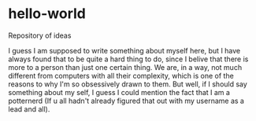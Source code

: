 # hello-world
Repository of ideas





I guess I am supposed to write something about myself here, but I have always found that to be quite a hard thing to do, since I belive that there is more to a person than just one certain thing. We are, in a way, not much different from computers with all their complexity, which is one of the reasons to why I'm so obsessively drawn to them. But well, if I should say something about my self, I guess I could mention the fact that I am a potternerd (If u all hadn't already figured that out with my username as a lead and all).
